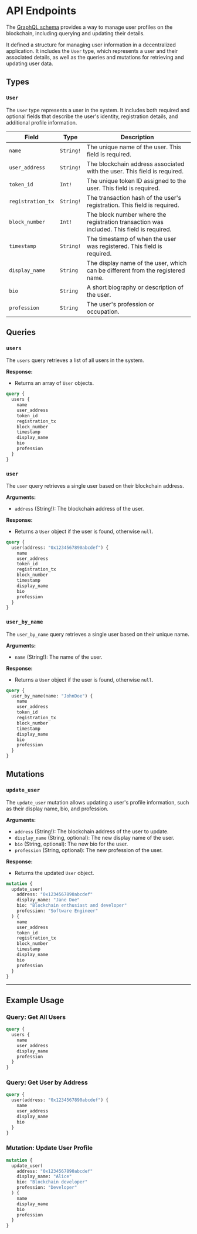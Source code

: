 # API Endpoints

The [GraphQL schema](/backend/src/graphql/schema.graphql) provides a way to manage user profiles on the blockchain, including querying and updating their details.

It defined a structure for managing user information in a decentralized application. It includes the `User` type, which represents a user and their associated details, as well as the queries and mutations for retrieving and updating user data.

## Types

### `User`

The `User` type represents a user in the system. It includes both required and optional fields that describe the user's identity, registration details, and additional profile information.

| Field             | Type      | Description                                                                               |
| ----------------- | --------- | ----------------------------------------------------------------------------------------- |
| `name`            | `String!` | The unique name of the user. This field is required.                                      |
| `user_address`    | `String!` | The blockchain address associated with the user. This field is required.                  |
| `token_id`        | `Int!`    | The unique token ID assigned to the user. This field is required.                         |
| `registration_tx` | `String!` | The transaction hash of the user's registration. This field is required.                  |
| `block_number`    | `Int!`    | The block number where the registration transaction was included. This field is required. |
| `timestamp`       | `String!` | The timestamp of when the user was registered. This field is required.                    |
| `display_name`    | `String`  | The display name of the user, which can be different from the registered name.            |
| `bio`             | `String`  | A short biography or description of the user.                                             |
| `profession`      | `String`  | The user's profession or occupation.                                                      |

## Queries

### `users`

The `users` query retrieves a list of all users in the system.

**Response:**

- Returns an array of `User` objects.

```graphql
query {
  users {
    name
    user_address
    token_id
    registration_tx
    block_number
    timestamp
    display_name
    bio
    profession
  }
}
```

### `user`

The `user` query retrieves a single user based on their blockchain address.

**Arguments:**

- `address` (String!): The blockchain address of the user.

**Response:**

- Returns a `User` object if the user is found, otherwise `null`.

```graphql
query {
  user(address: "0x1234567890abcdef") {
    name
    user_address
    token_id
    registration_tx
    block_number
    timestamp
    display_name
    bio
    profession
  }
}
```

### `user_by_name`

The `user_by_name` query retrieves a single user based on their unique name.

**Arguments:**

- `name` (String!): The name of the user.

**Response:**

- Returns a `User` object if the user is found, otherwise `null`.

```graphql
query {
  user_by_name(name: "JohnDoe") {
    name
    user_address
    token_id
    registration_tx
    block_number
    timestamp
    display_name
    bio
    profession
  }
}
```

## Mutations

### `update_user`

The `update_user` mutation allows updating a user's profile information, such as their display name, bio, and profession.

**Arguments:**

- `address` (String!): The blockchain address of the user to update.
- `display_name` (String, optional): The new display name of the user.
- `bio` (String, optional): The new bio for the user.
- `profession` (String, optional): The new profession of the user.

**Response:**

- Returns the updated `User` object.

```graphql
mutation {
  update_user(
    address: "0x1234567890abcdef"
    display_name: "Jane Doe"
    bio: "Blockchain enthusiast and developer"
    profession: "Software Engineer"
  ) {
    name
    user_address
    token_id
    registration_tx
    block_number
    timestamp
    display_name
    bio
    profession
  }
}
```

---

## Example Usage

### Query: Get All Users

```graphql
query {
  users {
    name
    user_address
    display_name
    profession
  }
}
```

### Query: Get User by Address

```graphql
query {
  user(address: "0x1234567890abcdef") {
    name
    user_address
    display_name
    bio
  }
}
```

### Mutation: Update User Profile

```graphql
mutation {
  update_user(
    address: "0x1234567890abcdef"
    display_name: "Alice"
    bio: "Blockchain developer"
    profession: "Developer"
  ) {
    name
    display_name
    bio
    profession
  }
}
```
